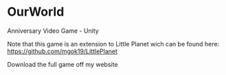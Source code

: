 # OurWorld

Anniversary Video Game - Unity 

Note that this game is an extension to Little Planet wich can be found here: https://github.com/mgok19/LittlePlanet

Download the full game off my website 
